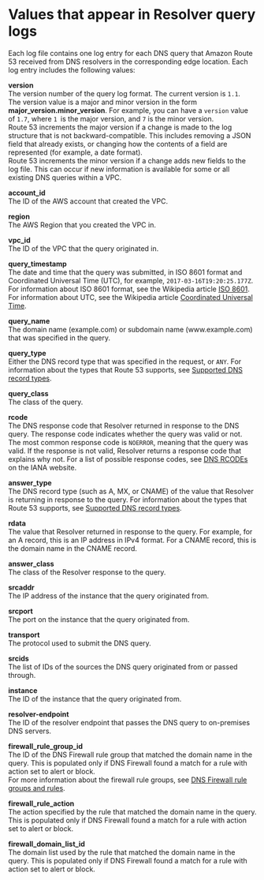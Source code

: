 # Values that appear in Resolver query logs<a name="resolver-query-logs-format"></a>

Each log file contains one log entry for each DNS query that Amazon Route 53 received from DNS resolvers in the corresponding edge location\. Each log entry includes the following values:

**version**  
The version number of the query log format\. The current version is `1.1`\.  
The version value is a major and minor version in the form **major\_version\.minor\_version**\. For example, you can have a `version` value of `1.7`, where `1 `is the major version, and `7` is the minor version\.  
Route 53 increments the major version if a change is made to the log structure that is not backward\-compatible\. This includes removing a JSON field that already exists, or changing how the contents of a field are represented \(for example, a date format\)\.  
 Route 53 increments the minor version if a change adds new fields to the log file\. This can occur if new information is available for some or all existing DNS queries within a VPC\. 

**account\_id**  
The ID of the AWS account that created the VPC\.

**region**  
The AWS Region that you created the VPC in\.

**vpc\_id**  
The ID of the VPC that the query originated in\.

**query\_timestamp**  
The date and time that the query was submitted, in ISO 8601 format and Coordinated Universal Time \(UTC\), for example, `2017-03-16T19:20:25.177Z`\.   
For information about ISO 8601 format, see the Wikipedia article [ISO 8601](https://en.wikipedia.org/wiki/ISO_8601)\. For information about UTC, see the Wikipedia article [Coordinated Universal Time](https://en.wikipedia.org/wiki/Coordinated_Universal_Time)\.

**query\_name**  
The domain name \(example\.com\) or subdomain name \(www\.example\.com\) that was specified in the query\.

**query\_type**  
Either the DNS record type that was specified in the request, or `ANY`\. For information about the types that Route 53 supports, see [Supported DNS record types](ResourceRecordTypes.md)\.

**query\_class**  
The class of the query\.

**rcode**  
The DNS response code that Resolver returned in response to the DNS query\. The response code indicates whether the query was valid or not\. The most common response code is `NOERROR`, meaning that the query was valid\. If the response is not valid, Resolver returns a response code that explains why not\. For a list of possible response codes, see [DNS RCODEs](https://www.iana.org/assignments/dns-parameters/dns-parameters.xhtml#dns-parameters-6) on the IANA website\.

**answer\_type**  
The DNS record type \(such as A, MX, or CNAME\) of the value that Resolver is returning in response to the query\. For information about the types that Route 53 supports, see [Supported DNS record types](ResourceRecordTypes.md)\.

**rdata**  
The value that Resolver returned in response to the query\. For example, for an A record, this is an IP address in IPv4 format\. For a CNAME record, this is the domain name in the CNAME record\. 

**answer\_class**  
The class of the Resolver response to the query\.

**srcaddr**  
The IP address of the instance that the query originated from\.

**srcport**  
The port on the instance that the query originated from\.

**transport**  
The protocol used to submit the DNS query\.

**srcids**  
The list of IDs of the sources the DNS query originated from or passed through\.

**instance**  
The ID of the instance that the query originated from\.

**resolver\-endpoint**  
The ID of the resolver endpoint that passes the DNS query to on\-premises DNS servers\.

**firewall\_rule\_group\_id**  
The ID of the DNS Firewall rule group that matched the domain name in the query\. This is populated only if DNS Firewall found a match for a rule with action set to alert or block\.  
For more information about the firewall rule groups, see [DNS Firewall rule groups and rules](resolver-dns-firewall-rule-groups.md)\.

**firewall\_rule\_action**  
The action specified by the rule that matched the domain name in the query\. This is populated only if DNS Firewall found a match for a rule with action set to alert or block\.

**firewall\_domain\_list\_id**  
The domain list used by the rule that matched the domain name in the query\. This is populated only if DNS Firewall found a match for a rule with action set to alert or block\.